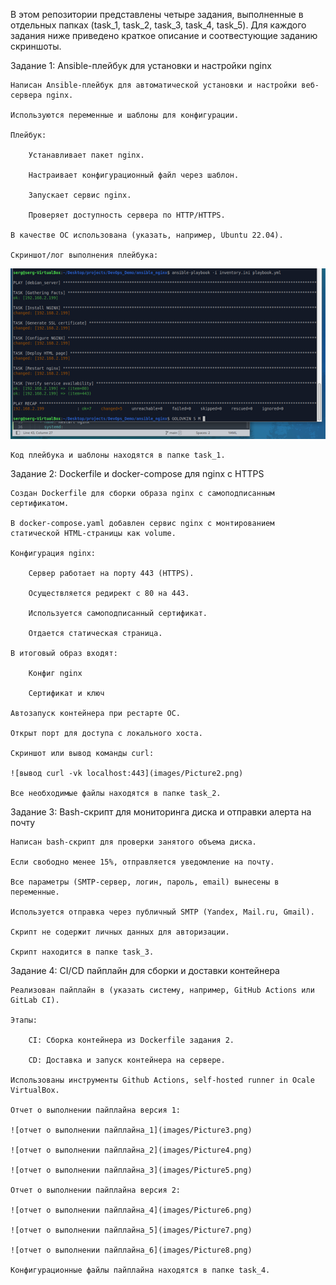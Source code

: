 В этом репозитории представлены четыре задания, выполненные в отдельных папках (task_1, task_2, task_3, task_4, task_5). Для каждого задания ниже приведено краткое описание и соотвестующие заданию скриншоты.

Задание 1: Ansible-плейбук для установки и настройки nginx

    Написан Ansible-плейбук для автоматической установки и настройки веб-сервера nginx.

    Используются переменные и шаблоны для конфигурации.

    Плейбук:

        Устанавливает пакет nginx.

        Настраивает конфигурационный файл через шаблон.

        Запускает сервис nginx.

        Проверяет доступность сервера по HTTP/HTTPS.

    В качестве ОС использована (указать, например, Ubuntu 22.04).

    Скриншот/лог выполнения плейбука:

![лог выполнения плейбука](https://github.com/AzbukaMorze/DevOps_Demo/blob/main/images/Picture1.png)

    Код плейбука и шаблоны находятся в папке task_1.

Задание 2: Dockerfile и docker-compose для nginx с HTTPS

    Создан Dockerfile для сборки образа nginx с самоподписанным сертификатом.

    В docker-compose.yaml добавлен сервис nginx с монтированием статической HTML-страницы как volume.

    Конфигурация nginx:

        Сервер работает на порту 443 (HTTPS).

        Осуществляется редирект с 80 на 443.

        Используется самоподписанный сертификат.

        Отдается статическая страница.

    В итоговый образ входят:

        Конфиг nginx

        Сертификат и ключ

    Автозапуск контейнера при рестарте ОС.

    Открыт порт для доступа с локального хоста.

    Скриншот или вывод команды curl:

    ![вывод curl -vk localhost:443](images/Picture2.png)

    Все необходимые файлы находятся в папке task_2.

Задание 3: Bash-скрипт для мониторинга диска и отправки алерта на почту

    Написан bash-скрипт для проверки занятого объема диска.

    Если свободно менее 15%, отправляется уведомление на почту.

    Все параметры (SMTP-сервер, логин, пароль, email) вынесены в переменные.

    Используется отправка через публичный SMTP (Yandex, Mail.ru, Gmail).

    Скрипт не содержит личных данных для авторизации.

    Скрипт находится в папке task_3.

Задание 4: CI/CD пайплайн для сборки и доставки контейнера

    Реализован пайплайн в (указать систему, например, GitHub Actions или GitLab CI).

    Этапы:

        CI: Сборка контейнера из Dockerfile задания 2.

        CD: Доставка и запуск контейнера на сервере.

    Использованы инструменты Github Actions, self-hosted runner in Ocale VirtualBox.

    Отчет о выполнении пайплайна версия 1:

    ![отчет о выполнении пайплайна_1](images/Picture3.png)

    ![отчет о выполнении пайплайна_2](images/Picture4.png)

    ![отчет о выполнении пайплайна_3](images/Picture5.png)

    Отчет о выполнении пайплайна версия 2:

    ![отчет о выполнении пайплайна_4](images/Picture6.png)

    ![отчет о выполнении пайплайна_5](images/Picture7.png)

    ![отчет о выполнении пайплайна_6](images/Picture8.png)

    Конфигурационные файлы пайплайна находятся в папке task_4.
